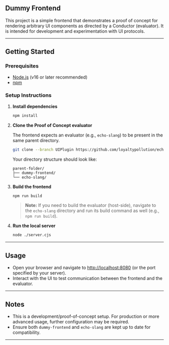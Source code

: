 ## Dummy Frontend

This project is a simple frontend that demonstrates a proof of concept for rendering arbitrary UI components as directed by a Conductor (evaluator). It is intended for development and experimentation with UI protocols.

---

## Getting Started

### Prerequisites

- [Node.js](https://nodejs.org/) (v16 or later recommended)
- [npm](https://www.npmjs.com/)

### Setup Instructions

1. **Install dependencies**

   ```bash
   npm install
   ```

2. **Clone the Proof of Concept evaluator**

   The frontend expects an evaluator (e.g., `echo-slang`) to be present in the same parent directory.

   ```bash
   git clone --branch UIPlugin https://github.com/loyaltypollution/echo-slang.git
   ```

   Your directory structure should look like:

   ```
   parent-folder/
   ├── dummy-frontend/
   └── echo-slang/
   ```

3. **Build the frontend**

   ```bash
   npm run build
   ```

   > **Note:** If you need to build the evaluator (host-side), navigate to the `echo-slang` directory and run its build command as well (e.g., `npm run build`).

4. **Run the local server**

   ```bash
   node ./server.cjs
   ```

---

## Usage

- Open your browser and navigate to [http://localhost:8080](http://localhost:8080) (or the port specified by your server).
- Interact with the UI to test communication between the frontend and the evaluator.

---

## Notes

- This is a development/proof-of-concept setup. For production or more advanced usage, further configuration may be required.
- Ensure both `dummy-frontend` and `echo-slang` are kept up to date for compatibility.

---
